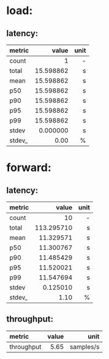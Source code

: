 # load:

## latency:

| metric | value        | unit   |
| :----- | -----------: |------: |
| count  |      1 |      - |
| total  |    15.598862 | s |
| mean   |     15.598862 | s |
| p50    |      15.598862 | s |
| p90    |      15.598862 | s |
| p95    |      15.598862 | s |
| p99    |      15.598862 | s |
| stdev  |    0.000000 | s |
| stdev_ | 0.00 |      % |
# forward:

## latency:

| metric | value        | unit   |
| :----- | -----------: |------: |
| count  |      10 |      - |
| total  |    113.295710 | s |
| mean   |     11.329571 | s |
| p50    |      11.300767 | s |
| p90    |      11.485429 | s |
| p95    |      11.520021 | s |
| p99    |      11.547694 | s |
| stdev  |    0.125010 | s |
| stdev_ | 1.10 |      % |
## throughput:

| metric     |     value   |   unit |
| :--------- | --------:   | -----: |
| throughput | 5.65 | samples/s |
